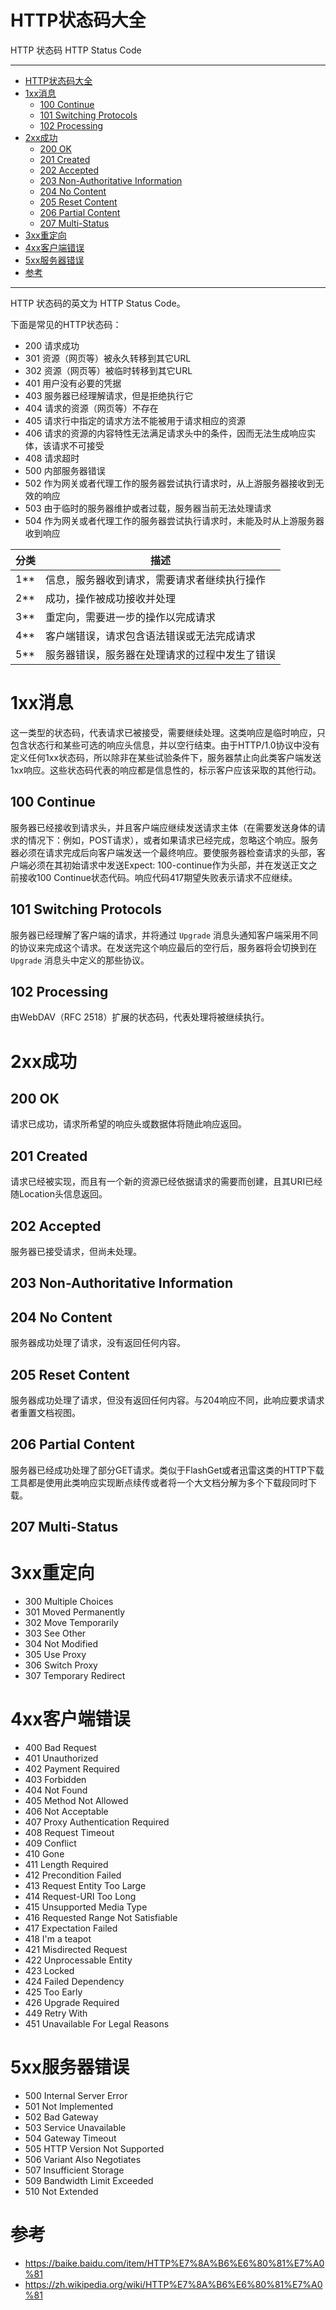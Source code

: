 # HTTP状态码大全

HTTP 状态码 HTTP Status Code

---

- [HTTP状态码大全](#http状态码大全)
- [1xx消息](#1xx消息)
  - [100 Continue](#100-continue)
  - [101 Switching Protocols](#101-switching-protocols)
  - [102 Processing](#102-processing)
- [2xx成功](#2xx成功)
  - [200 OK](#200-ok)
  - [201 Created](#201-created)
  - [202 Accepted](#202-accepted)
  - [203 Non-Authoritative Information](#203-non-authoritative-information)
  - [204 No Content](#204-no-content)
  - [205 Reset Content](#205-reset-content)
  - [206 Partial Content](#206-partial-content)
  - [207 Multi-Status](#207-multi-status)
- [3xx重定向](#3xx重定向)
- [4xx客户端错误](#4xx客户端错误)
- [5xx服务器错误](#5xx服务器错误)
- [参考](#参考)

---

HTTP 状态码的英文为 HTTP Status Code。 

下面是常见的HTTP状态码：

- 200 请求成功
- 301 资源（网页等）被永久转移到其它URL
- 302 资源（网页等）被临时转移到其它URL
- 401 用户没有必要的凭据
- 403 服务器已经理解请求，但是拒绝执行它
- 404 请求的资源（网页等）不存在
- 405 请求行中指定的请求方法不能被用于请求相应的资源
- 406 请求的资源的内容特性无法满足请求头中的条件，因而无法生成响应实体，该请求不可接受
- 408 请求超时
- 500 内部服务器错误
- 502 作为网关或者代理工作的服务器尝试执行请求时，从上游服务器接收到无效的响应
- 503 由于临时的服务器维护或者过载，服务器当前无法处理请求
- 504 作为网关或者代理工作的服务器尝试执行请求时，未能及时从上游服务器收到响应

分类 | 描述
---|---
1**	| 信息，服务器收到请求，需要请求者继续执行操作
2**	| 成功，操作被成功接收并处理
3**	| 重定向，需要进一步的操作以完成请求
4**	| 客户端错误，请求包含语法错误或无法完成请求
5**	| 服务器错误，服务器在处理请求的过程中发生了错误

# 1xx消息

这一类型的状态码，代表请求已被接受，需要继续处理。这类响应是临时响应，只包含状态行和某些可选的响应头信息，并以空行结束。由于HTTP/1.0协议中没有定义任何1xx状态码，所以除非在某些试验条件下，服务器禁止向此类客户端发送1xx响应。这些状态码代表的响应都是信息性的，标示客户应该采取的其他行动。

## 100 Continue

服务器已经接收到请求头，并且客户端应继续发送请求主体（在需要发送身体的请求的情况下：例如，POST请求），或者如果请求已经完成，忽略这个响应。服务器必须在请求完成后向客户端发送一个最终响应。要使服务器检查请求的头部，客户端必须在其初始请求中发送Expect: 100-continue作为头部，并在发送正文之前接收100 Continue状态代码。响应代码417期望失败表示请求不应继续。

## 101 Switching Protocols

服务器已经理解了客户端的请求，并将通过 `Upgrade` 消息头通知客户端采用不同的协议来完成这个请求。在发送完这个响应最后的空行后，服务器将会切换到在 `Upgrade` 消息头中定义的那些协议。

## 102 Processing

由WebDAV（RFC 2518）扩展的状态码，代表处理将被继续执行。

# 2xx成功

## 200 OK

请求已成功，请求所希望的响应头或数据体将随此响应返回。

## 201 Created

请求已经被实现，而且有一个新的资源已经依据请求的需要而创建，且其URI已经随Location头信息返回。

## 202 Accepted

服务器已接受请求，但尚未处理。

## 203 Non-Authoritative Information
## 204 No Content

服务器成功处理了请求，没有返回任何内容。

## 205 Reset Content

服务器成功处理了请求，但没有返回任何内容。与204响应不同，此响应要求请求者重置文档视图。

## 206 Partial Content

服务器已经成功处理了部分GET请求。类似于FlashGet或者迅雷这类的HTTP下载工具都是使用此类响应实现断点续传或者将一个大文档分解为多个下载段同时下载。
## 207 Multi-Status

# 3xx重定向

- 300 Multiple Choices
- 301 Moved Permanently
- 302 Move Temporarily
- 303 See Other
- 304 Not Modified
- 305 Use Proxy
- 306 Switch Proxy
- 307 Temporary Redirect

# 4xx客户端错误

- 400 Bad Request
- 401 Unauthorized
- 402 Payment Required
- 403 Forbidden
- 404 Not Found
- 405 Method Not Allowed
- 406 Not Acceptable
- 407 Proxy Authentication Required
- 408 Request Timeout
- 409 Conflict
- 410 Gone
- 411 Length Required
- 412 Precondition Failed
- 413 Request Entity Too Large
- 414 Request-URI Too Long
- 415 Unsupported Media Type
- 416 Requested Range Not Satisfiable
- 417 Expectation Failed
- 418 I'm a teapot
- 421 Misdirected Request
- 422 Unprocessable Entity
- 423 Locked
- 424 Failed Dependency
- 425 Too Early
- 426 Upgrade Required
- 449 Retry With
- 451 Unavailable For Legal Reasons

# 5xx服务器错误

- 500 Internal Server Error
- 501 Not Implemented
- 502 Bad Gateway
- 503 Service Unavailable
- 504 Gateway Timeout
- 505 HTTP Version Not Supported
- 506 Variant Also Negotiates
- 507 Insufficient Storage
- 509 Bandwidth Limit Exceeded
- 510 Not Extended

# 参考

- https://baike.baidu.com/item/HTTP%E7%8A%B6%E6%80%81%E7%A0%81
- https://zh.wikipedia.org/wiki/HTTP%E7%8A%B6%E6%80%81%E7%A0%81
